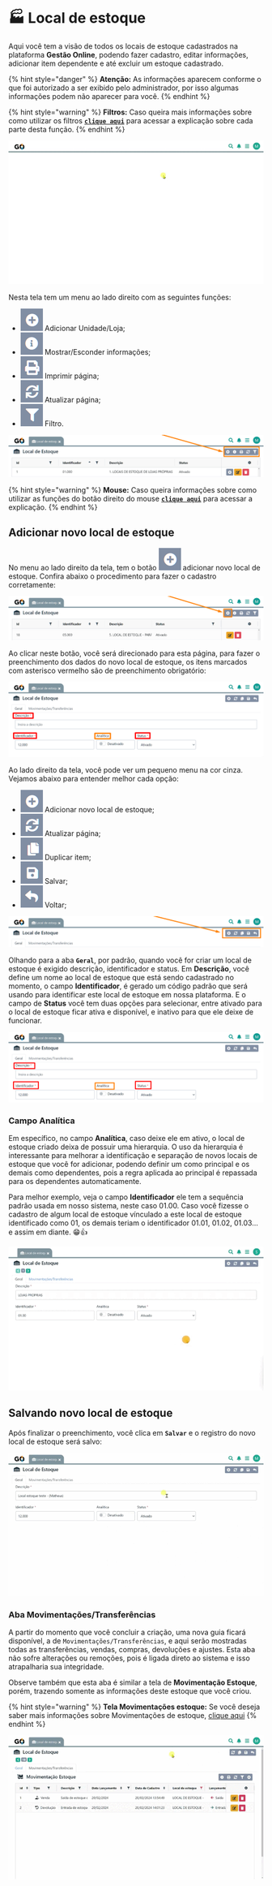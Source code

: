 # 🏭 Local de estoque

Aqui você tem a visão de todos os locais de estoque cadastrados na plataforma **Gestão Online**, podendo fazer cadastro, editar informações, adicionar item dependente e até excluir um estoque cadastrado.

{% hint style="danger" %}
**Atenção:** As informações aparecem conforme o que foi autorizado a ser exibido pelo administrador, por isso algumas informações podem não aparecer para você.
{% endhint %}

{% hint style="warning" %}
**Filtros:** Caso queira mais informações sobre como utilizar os filtros [**`clique aqui`**](/erp-v2/primeiro_acesso/filtros.md) para acessar a explicação sobre cada parte desta função.
{% endhint %}

![](/erp-v2/assets/funcionalidades/estoque/aba_estoque.gif)

Nesta tela tem um menu ao lado direito com as seguintes funções:

- <img src="/erp-v2/assets/icon_add.png" alt="" data-size="line"> Adicionar Unidade/Loja;
- <img src="/erp-v2/assets/icon_exibir.png" alt="" data-size="line"> Mostrar/Esconder informações;
- <img src="/erp-v2/assets/icon_imprimir.png" alt="" data-size="line"> Imprimir página;
- <img src="/erp-v2/assets/icon_atualizar.png" alt="" data-size="line"> Atualizar página;
- <img src="/erp-v2/assets/icon_filtro.png" alt="" data-size="line"> Filtro.

![](/erp-v2/assets/funcionalidades/estoque/aba_estoque_menu.png)

{% hint style="warning" %}
**Mouse:** Caso queira informações sobre como utilizar as funções do botão direito do mouse [**`clique aqui`**](/erp-v2/primeiro_acesso/atalhos_internos#menu-botao-direito-do-mouse) para acessar a explicação.
{% endhint %}

## Adicionar novo local de estoque

No menu ao lado direito da tela, tem o botão <img src="/erp-v2/assets/icon_add.png" alt="" data-size="line"> adicionar novo local de estoque. Confira abaixo o procedimento para fazer o cadastro corretamente:

![](/erp-v2/assets/funcionalidades/estoque/aba_estoque_add.png)

Ao clicar neste botão, você será direcionado para esta página, para fazer o preenchimento dos dados do novo local de estoque, os itens marcados com asterisco vermelho são de preenchimento obrigatório:

![](/erp-v2/assets/funcionalidades/estoque/aba_estoque_add_inicio.png)

Ao lado direito da tela, você pode ver um pequeno menu na cor cinza. Vejamos abaixo para entender melhor cada opção:

- <img src="/erp-v2/assets/icon_add.png" alt="" data-size="line"> Adicionar novo local de estoque;
- <img src="/erp-v2/assets/icon_atualizar.png" alt="" data-size="line"> Atualizar página;
- <img src="/erp-v2/assets/icon_duplicar.png" alt="" data-size="line"> Duplicar item;
- <img src="/erp-v2/assets/icon_salvar.png" alt="" data-size="line"> Salvar;
- <img src="/erp-v2/assets/icon_voltar.png" alt="" data-size="line"> Voltar;

![](/erp-v2/assets/funcionalidades/estoque/aba_estoque_add_menu.png)

Olhando para a aba **`Geral`**, por padrão, quando você for criar um local de estoque é exigido descrição, identificador e status. Em **Descrição**, você define um nome ao local de estoque que está sendo cadastrado no momento, o campo **Identificador**, é gerado um código padrão que será usando para identificar este local de estoque em nossa plataforma. E o campo de **Status** você tem duas opções para selecionar, entre ativado para o local de estoque ficar ativa e disponível, e inativo para que ele deixe de funcionar.

![](/erp-v2/assets/funcionalidades/estoque/aba_estoque_add_unidade_itens.png)

### Campo Analítica

Em específico, no campo **Analítica**, caso deixe ele em ativo, o local de estoque criado deixa de possuir uma hierarquia. O uso da hierarquia é interessante para melhorar a identificação e separação de novos locais de estoque que você for adicionar, podendo definir um como principal e os demais como dependentes, pois a regra aplicada ao principal é repassada para os dependentes automaticamente.

Para melhor exemplo, veja o campo **Identificador** ele tem a sequência padrão usada em nosso sistema, neste caso 01.00. Caso você fizesse o cadastro de algum local de estoque vínculado a este local de estoque identificado como 01, os demais teriam o identificador 01.01, 01.02, 01.03... e assim em diante. 😁👍

![](/erp-v2/assets/funcionalidades/estoque/aba_estoque_add_btn_analitica.gif)

## Salvando novo local de estoque

Após finalizar o preenchimento, você clica em **`Salvar`** e o registro do novo local de estoque será salvo:

![](/erp-v2/assets/funcionalidades/estoque/aba_estoque_add_unidade_salvar.gif)

### Aba Movimentações/Transferências

A partir do momento que você concluir a criação, uma nova guia ficará disponível, a de `Movimentações/Transferências`, e aqui serão mostradas todas as transferências, vendas,  compras, devoluções e ajustes. Esta aba não sofre alterações ou remoções, pois é ligada direto ao sistema e isso atrapalharia sua integridade. 

Observe também que esta aba é similar a tela de **Movimentação Estoque**, porém, trazendo somente as informações deste estoque que você criou.

{% hint style="warning" %}
**Tela Movimentações estoque:** Se você deseja saber mais informações sobre Movimentações de estoque, [clique aqui](/erp-v2/funcionalidades/produtos_servicos/movimentacao_estoque.md)
{% endhint %}

![](/erp-v2/assets/funcionalidades/estoque/aba_estoque_add_unidade_guia_movimentacao.gif)